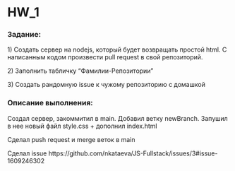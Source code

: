 # HW_1
### Задание:
<p>1) Создать сервер на nodejs, который будет возвращать простой html. С написанным кодом произвести pull request в свой репозиторий.</p>
<p>2) Заполнить табличку “Фамилии-Репозитории”</p>
<p>3) Создать рандомную issue к чужому репозиторию с домашкой</p>
 
### Описание выполнения:
 <p>Создал сервер, закоммитил в main. Добавил ветку newBranch. Запушил в нее новый файл style.css + дополнил index.html</p>
 <p>Сделал push request и merge веток в main</p>
<p>Сделал issue https://github.com/nkataeva/JS-Fullstack/issues/3#issue-1609246302</p>
